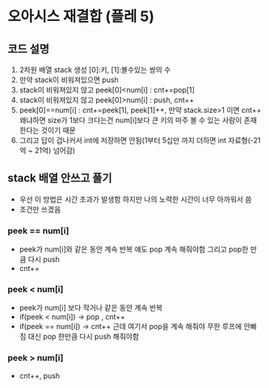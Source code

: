 # 오아시스 재결합 (플레 5)
## 코드 설명

1. 2차원 배열 stack 생성 [0]:키, [1]:볼수있는 쌍의 수
2. 만약 stack이 비워져있으면 push
3. stack이 비워져있지 않고 peek[0]<num[i] : cnt+=pop[1]
4. stack이 비워져있지 않고 peek[0]>num[i] : push, cnt++
5. peek[0]==num[i] : cnt+=peek[1], peek[1]++, 만약 stack.size>1 이면 cnt++ 왜냐하면 size가 1보다 크다는건 num[i]보다 큰 키의 마주 볼 수 있는 사람이 존재한다는 것이기 때문
6. 그리고 답이 겁나커서 int에 저장하면 안됨(1부터 5십만 까지 더하면 int 자료형(-21억 ~ 21억) 넘어감)

## stack 배열 안쓰고 풀기
- 우선 이 방법은 시간 초과가 발생함 하지만 나의 노력한 시간이 너무 아까워서 씀
- 조건만 쓰겠음

### peek == num[i]
- peek가 num[i]와 같은 동안 계속 반복 얘도 pop 계속 해줘야함 그리고 pop한 만큼 다시 push
- cnt++

### peek < num[i]
- peek가 num[i] 보다 작거나 같은 동안 계속 반복
- if(peek < num[i]) -> pop , cnt++
- if(peek == num[i]) -> cnt++ 근데 여기서 pop을 계속 해줘야 무한 루프에 안빠짐 대신 pop 한만큼 다시 push 해줘야함

### peek > num[i]
- cnt++, push